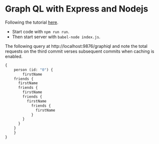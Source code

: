 # Graph QL with Express and Nodejs

Following the tutorial
[here](https://www.youtube.com/watch?v=UBGzsb2UkeY&list=WL&index=17&t=216s).

  - Start code with `npm run run`.
  - Then start server with `babel-node index.js`.

The following query at
http://localhost:9876/graphiql
and note the total requests
on the third commit verses subsequent commits when caching is enabled.

```GraphQl
{
	person (id: "0") {
		firstName
    friends {
      firstName
      friends {
        firstName
        friends {
          firstName
            friends {
              firstName
            }
        }
      }
    }
	}
}
```
